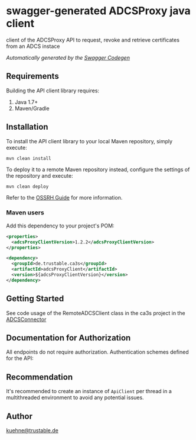 # swagger-generated ADCSProxy java client

client of the ADCSProxy API to request, revoke and retrieve certificates from an ADCS instace


*Automatically generated by the [Swagger Codegen](https://github.com/swagger-api/swagger-codegen)*


## Requirements

Building the API client library requires:
1. Java 1.7+
2. Maven/Gradle

## Installation

To install the API client library to your local Maven repository, simply execute:

```shell
mvn clean install
```

To deploy it to a remote Maven repository instead, configure the settings of the repository and execute:

```shell
mvn clean deploy
```

Refer to the [OSSRH Guide](http://central.sonatype.org/pages/ossrh-guide.html) for more information.

### Maven users

Add this dependency to your project's POM:

```xml
<properties>
  <adcsProxyClientVersion>1.2.2</adcsProxyClientVersion>
</properties>

<dependency>
  <groupId>de.trustable.ca3s</groupId>
  <artifactId>adcsProxyClient</artifactId>
  <version>${adcsProxyClientVersion}</version>
</dependency>
```

## Getting Started
See code usage of the RemoteADCSClient class in the ca3s project in the [ADCSConnector](https://github.com/kuehne-trustable-de/ca3sCore/blob/master/src/main/java/de/trustable/ca3s/core/service/adcs/ADCSConnector.java)

## Documentation for Authorization

All endpoints do not require authorization.
Authentication schemes defined for the API:

## Recommendation

It's recommended to create an instance of `ApiClient` per thread in a multithreaded environment to avoid any potential issues.

## Author

kuehne@trustable.de
